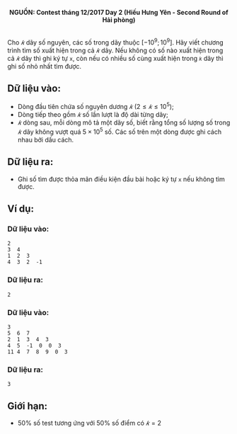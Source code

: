 **<center>NGUỒN: Contest tháng 12/2017 Day 2 (Hiếu Hưng Yên - Second Round of Hải phòng)</center>**
<br>

Cho $𝑘$ dãy số nguyên, các số trong dãy thuộc $[−10^9; 10^9]$. Hãy viết chương trình tìm số xuất hiện trong cả $𝑘$ dãy. Nếu không có số nào xuất hiện trong cả $𝑘$ dãy thì ghi ký tự `x`, còn nếu có nhiều số cùng xuất hiện trong `𝑘` dãy thì ghi số nhỏ nhất tìm được. 

## Dữ liệu vào:
- Dòng đầu tiên chứa số nguyên dương $𝑘\ (2 ≤ 𝑘 ≤ 10^5)$; 
- Dòng tiếp theo gồm $𝑘$ số lần lượt là độ dài từng dãy; 
- $𝑘$ dòng sau, mỗi dòng mô tả một dãy số, biết rằng tổng số lượng số trong $𝑘$ dãy không vượt quá $5\times 10^5$ số. 
Các số trên một dòng được ghi cách nhau bởi dấu cách. 

## Dữ liệu ra:
- Ghi số tìm được thỏa mãn điều kiện đầu bài hoặc ký tự `x` nếu không tìm được. 

## Ví dụ:
### Dữ liệu vào:
```
2
3  4
1  2  3
4  3  2  -1 
```

### Dữ liệu ra:
```
2
```

### Dữ liệu vào:
```
3
5  6  7
2  1  3  4  3
4  5  -1  0  0  3
11 4  7  8  9  0  3
```

### Dữ liệu ra:
```
3
```

## Giới hạn:
- $50\%$ số test tương ứng với $50\%$ số điểm có $𝑘 = 2$